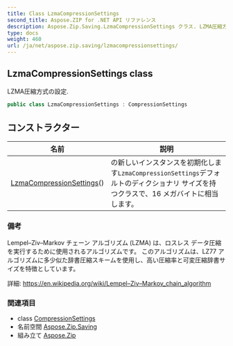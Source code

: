 ```yaml
---
title: Class LzmaCompressionSettings
second_title: Aspose.ZIP for .NET API リファレンス
description: Aspose.Zip.Saving.LzmaCompressionSettings クラス. LZMA圧縮方式の設定.
type: docs
weight: 460
url: /ja/net/aspose.zip.saving/lzmacompressionsettings/
---
```

## LzmaCompressionSettings class

LZMA圧縮方式の設定.

```csharp
public class LzmaCompressionSettings : CompressionSettings
```

## コンストラクター

| 名前 | 説明 |
| --- | --- |
| [LzmaCompressionSettings](lzmacompressionsettings/)() | の新しいインスタンスを初期化します`LzmaCompressionSettings`デフォルトのディクショナリ サイズを持つクラスで、16 メガバイトに相当します。 |

### 備考

Lempel–Ziv–Markov チェーン アルゴリズム (LZMA) は、ロスレス データ圧縮を実行するために使用されるアルゴリズムです。 このアルゴリズムは、LZ77 アルゴリズムに多少似た辞書圧縮スキームを使用し、高い圧縮率と可変圧縮辞書サイズを特徴としています。

詳細: https://en.wikipedia.org/wiki/Lempel–Ziv–Markov_chain_algorithm

### 関連項目

* class [CompressionSettings](../compressionsettings/)
* 名前空間 [Aspose.Zip.Saving](../../aspose.zip.saving/)
* 組み立て [Aspose.Zip](../../)


